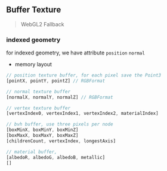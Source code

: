 Buffer Texture
--------------
> WebGL2 Fallback

### indexed geometry
for indexed geometry, we have attribute `position` `normal`
- memory layout
```typescript
// position texture buffer, for each pixel save the Point3
[pointX, pointY, pointZ] // RGBFormat

// normal texture buffer
[normalX, normalY, normalZ] // RGBFormat

// vertex texture buffer
[vertexIndex0, vertexIndex1, vertexIndex2, materialIndex]

// bvh buffer, use three pixels per node
[boxMinX, boxMinY, boxMinZ]
[boxMaxX, boxMaxY, boxMaxZ]
[childrenCount, vertexIndex, longestAxis]

// material buffer,
[albedoR, albedoG, albedoB, metallic]
[]
```

